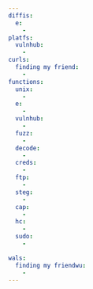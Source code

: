 ```yaml
---
diffis:
  e:
    -
platfs:
  vulnhub:
    -
curls:
  finding my friend:
    -
functions:
  unix:
    -
  e:
    -
  vulnhub:
    -
  fuzz:
    -
  decode:
    -
  creds:
    -
  ftp:
    -
  steg:
    -
  cap:
    -
  hc:
    -
  sudo:
    -

wals:
  finding my friendwu:
    -
---
```

